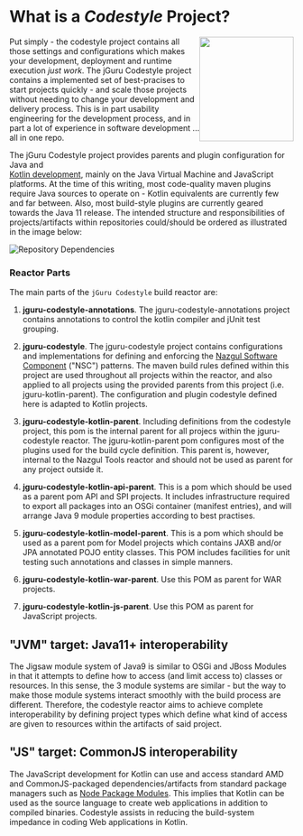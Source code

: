 # What is a _Codestyle_ Project?

<img src="images/jGuruLogo.png" style="float:right" width="167" height="185"/> Put simply - the codestyle 
project contains all those settings and configurations which makes your development, deployment and runtime execution
_just work_. The jGuru Codestyle project contains a
implemented set of best-pracises to start projects quickly - and scale those projects without needing to change your
development and delivery process. This is in part usability engineering for the development process, and in part a 
lot of experience in software development ... all in one repo. 

The jGuru Codestyle project provides parents and plugin configuration for Java and  
[Kotlin development](http://www.kotlinlang.org), mainly on the Java Virtual Machine and JavaScript platforms.
At the time of this writing, most code-quality maven plugins require Java sources to operate on - Kotlin equivalents 
are currently few and far between. Also, most build-style plugins are currently geared towards the Java 11 release.
The intended structure and responsibilities of projects/artifacts within repositories could/should be ordered as 
illustrated in the image below:

![Repository Dependencies](images/repo_structure.png "Repository Dependency Structure")

### Reactor Parts

The main parts of the `jGuru Codestyle` build reactor are:

1. **jguru-codestyle-annotations**. The jguru-codestyle-annotations project contains annotations to control the kotlin
         compiler and jUnit test grouping.

2. **jguru-codestyle**. The jguru-codestyle project contains configurations and implementations for defining and
         enforcing the [Nazgul Software Component](theory/software_components.html) ("NSC") patterns.
         The maven build rules defined within this project are used throughout all projects within the reactor, and 
         also applied to all projects using the provided parents from this project (i.e. jguru-kotlin-parent).
         The configuration and plugin codestyle defined here is adapted to Kotlin projects.

3. **jguru-codestyle-kotlin-parent**. Including definitions from the codestyle project, this pom is the internal
        parent for all projecs within the jguru-codestyle reactor. The jguru-kotlin-parent pom configures most of the 
        plugins used for the build cycle definition. This parent is, however, internal to the Nazgul Tools reactor 
        and should not be used as parent for any project outside it.

4. **jguru-codestyle-kotlin-api-parent**. This is a pom which should be used as a parent pom API and SPI projects. 
        It includes infrastructure required to export all packages into an OSGi container (manifest entries), and will
        arrange Java 9 module properties according to best practises.
        
5. **jguru-codestyle-kotlin-model-parent**. This is a pom which should be used as a parent pom for Model projects which
        contains JAXB and/or JPA annotated POJO entity classes. This POM includes facilities for unit testing such 
        annotations and classes in simple manners.
        
5. **jguru-codestyle-kotlin-war-parent**. Use this POM as parent for WAR projects. 

6. **jguru-codestyle-kotlin-js-parent**. Use this POM as parent for JavaScript projects. 

## "JVM" target: Java11+ interoperability

The Jigsaw module system of Java9 is similar to OSGi and JBoss Modules in that it attempts to define how to access 
(and limit access to) classes or resources. In this sense, the 3 module systems are similar - but the way to make 
those module systems interact smoothly with the build process are different. Therefore, the codestyle 
reactor aims to achieve complete interoperability by defining project types which define what kind of access are 
given to resources within the artifacts of said project.

## "JS" target: CommonJS interoperability

The JavaScript development for Kotlin can use and access standard AMD and CommonJS-packaged dependencies/artifacts 
from standard package managers such as [Node Package Modules](https://www.npmjs.com). This implies that Kotlin can be
used as the source language to create web applications in addition to compiled binaries. Codestyle assists in 
reducing the build-system impedance in coding Web applications in Kotlin.